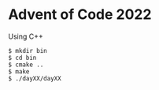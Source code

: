 # Advent of Code 2022

[Advent of Code]: https://adventofcode.com/

Using C++

```
$ mkdir bin
$ cd bin
$ cmake ..
$ make
$ ./dayXX/dayXX
```
